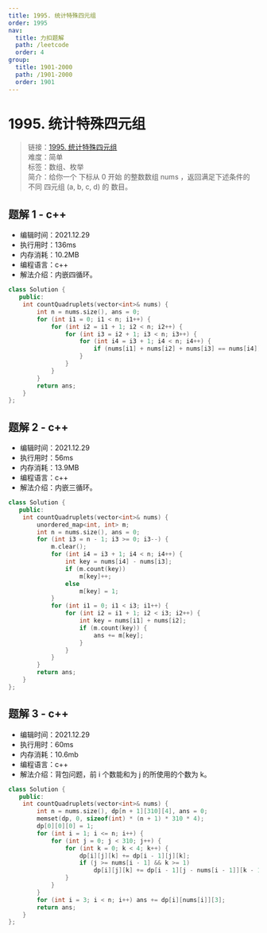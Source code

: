 ```yaml
---
title: 1995. 统计特殊四元组
order: 1995
nav:
  title: 力扣题解
  path: /leetcode
  order: 4
group:
  title: 1901-2000
  path: /1901-2000
  order: 1901
---
```


# 1995. 统计特殊四元组

> 链接：[1995. 统计特殊四元组](https://leetcode-cn.com/problems/count-special-quadruplets/)  
> 难度：简单  
> 标签：数组、枚举  
> 简介：给你一个 下标从 0 开始 的整数数组 nums ，返回满足下述条件的 不同 四元组 (a, b, c, d) 的 数目。

## 题解 1 - c++

- 编辑时间：2021.12.29
- 执行用时：136ms
- 内存消耗：10.2MB
- 编程语言：c++
- 解法介绍：内嵌四循环。

```cpp
class Solution {
   public:
    int countQuadruplets(vector<int>& nums) {
        int n = nums.size(), ans = 0;
        for (int i1 = 0; i1 < n; i1++) {
            for (int i2 = i1 + 1; i2 < n; i2++) {
                for (int i3 = i2 + 1; i3 < n; i3++) {
                    for (int i4 = i3 + 1; i4 < n; i4++) {
                        if (nums[i1] + nums[i2] + nums[i3] == nums[i4]) ans++;
                    }
                }
            }
        }
        return ans;
    }
};
```

## 题解 2 - c++

- 编辑时间：2021.12.29
- 执行用时：56ms
- 内存消耗：13.9MB
- 编程语言：c++
- 解法介绍：内嵌三循环。

```cpp
class Solution {
   public:
    int countQuadruplets(vector<int>& nums) {
        unordered_map<int, int> m;
        int n = nums.size(), ans = 0;
        for (int i3 = n - 1; i3 >= 0; i3--) {
            m.clear();
            for (int i4 = i3 + 1; i4 < n; i4++) {
                int key = nums[i4] - nums[i3];
                if (m.count(key))
                    m[key]++;
                else
                    m[key] = 1;
            }
            for (int i1 = 0; i1 < i3; i1++) {
                for (int i2 = i1 + 1; i2 < i3; i2++) {
                    int key = nums[i1] + nums[i2];
                    if (m.count(key)) {
                        ans += m[key];
                    }
                }
            }
        }
        return ans;
    }
};
```

## 题解 3 - c++

- 编辑时间：2021.12.29
- 执行用时：60ms
- 内存消耗：10.6mb
- 编程语言：c++
- 解法介绍：背包问题，前 i 个数能和为 j 的所使用的个数为 k。

```cpp
class Solution {
   public:
    int countQuadruplets(vector<int>& nums) {
        int n = nums.size(), dp[n + 1][310][4], ans = 0;
        memset(dp, 0, sizeof(int) * (n + 1) * 310 * 4);
        dp[0][0][0] = 1;
        for (int i = 1; i <= n; i++) {
            for (int j = 0; j < 310; j++) {
                for (int k = 0; k < 4; k++) {
                    dp[i][j][k] += dp[i - 1][j][k];
                    if (j >= nums[i - 1] && k >= 1)
                        dp[i][j][k] += dp[i - 1][j - nums[i - 1]][k - 1];
                }
            }
        }
        for (int i = 3; i < n; i++) ans += dp[i][nums[i]][3];
        return ans;
    }
};
```
